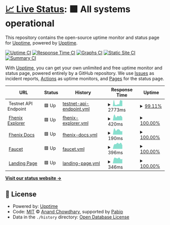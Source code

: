 # [📈 Live Status](https://upptime.github.io/upptime): <!--live status--> **🟩 All systems operational**

This repository contains the open-source uptime monitor and status page for [Upptime](https://upptime.js.org), powered by [Upptime](https://github.com/upptime/upptime).

[![Uptime CI](https://github.com/FhenixPRotocol/fhenix-status/workflows/Uptime%20CI/badge.svg)](https://github.com/FhenixPRotocol/fhenix-status/actions?query=workflow%3A%22Uptime+CI%22)
[![Response Time CI](https://github.com/FhenixPRotocol/fhenix-status/workflows/Response%20Time%20CI/badge.svg)](https://github.com/FhenixPRotocol/fhenix-status/actions?query=workflow%3A%22Response+Time+CI%22)
[![Graphs CI](https://github.com/FhenixPRotocol/fhenix-status/workflows/Graphs%20CI/badge.svg)](https://github.com/FhenixPRotocol/fhenix-status/actions?query=workflow%3A%22Graphs+CI%22)
[![Static Site CI](https://github.com/FhenixPRotocol/fhenix-status/workflows/Static%20Site%20CI/badge.svg)](https://github.com/FhenixPRotocol/fhenix-status/actions?query=workflow%3A%22Static+Site+CI%22)
[![Summary CI](https://github.com/FhenixPRotocol/fhenix-status/workflows/Summary%20CI/badge.svg)](https://github.com/FhenixPRotocol/fhenix-status/actions?query=workflow%3A%22Summary+CI%22)

With [Upptime](https://upptime.js.org), you can get your own unlimited and free uptime monitor and status page, powered entirely by a GitHub repository. We use [Issues](https://github.com/upptime/upptime/issues) as incident reports, [Actions](https://github.com/FhenixPRotocol/fhenix-status/actions) as uptime monitors, and [Pages](https://upptime.github.io/upptime) for the status page.

<!--start: status pages-->
<!-- This summary is generated by Upptime (https://github.com/upptime/upptime) -->
<!-- Do not edit this manually, your changes will be overwritten -->
<!-- prettier-ignore -->
| URL | Status | History | Response Time | Uptime |
| --- | ------ | ------- | ------------- | ------ |
| <img alt="" src="https://www.fhenix.io/wp-content/uploads/2023/09/cropped-Favicon_Dark-32x32.png" height="13"> Testnet API Endpoint | 🟩 Up | [testnet-api-endpoint.yml](https://github.com/FhenixProtocol/fhenix-status/commits/HEAD/history/testnet-api-endpoint.yml) | <details><summary><img alt="Response time graph" src="./graphs/testnet-api-endpoint/response-time-week.png" height="20"> 2773ms</summary><br><a href="https://status.fhenix.zone/history/testnet-api-endpoint"><img alt="Response time 2853" src="https://img.shields.io/endpoint?url=https%3A%2F%2Fraw.githubusercontent.com%2FFhenixProtocol%2Ffhenix-status%2FHEAD%2Fapi%2Ftestnet-api-endpoint%2Fresponse-time.json"></a><br><a href="https://status.fhenix.zone/history/testnet-api-endpoint"><img alt="24-hour response time 3082" src="https://img.shields.io/endpoint?url=https%3A%2F%2Fraw.githubusercontent.com%2FFhenixProtocol%2Ffhenix-status%2FHEAD%2Fapi%2Ftestnet-api-endpoint%2Fresponse-time-day.json"></a><br><a href="https://status.fhenix.zone/history/testnet-api-endpoint"><img alt="7-day response time 2773" src="https://img.shields.io/endpoint?url=https%3A%2F%2Fraw.githubusercontent.com%2FFhenixProtocol%2Ffhenix-status%2FHEAD%2Fapi%2Ftestnet-api-endpoint%2Fresponse-time-week.json"></a><br><a href="https://status.fhenix.zone/history/testnet-api-endpoint"><img alt="30-day response time 2695" src="https://img.shields.io/endpoint?url=https%3A%2F%2Fraw.githubusercontent.com%2FFhenixProtocol%2Ffhenix-status%2FHEAD%2Fapi%2Ftestnet-api-endpoint%2Fresponse-time-month.json"></a><br><a href="https://status.fhenix.zone/history/testnet-api-endpoint"><img alt="1-year response time 2853" src="https://img.shields.io/endpoint?url=https%3A%2F%2Fraw.githubusercontent.com%2FFhenixProtocol%2Ffhenix-status%2FHEAD%2Fapi%2Ftestnet-api-endpoint%2Fresponse-time-year.json"></a></details> | <details><summary><a href="https://status.fhenix.zone/history/testnet-api-endpoint">99.11%</a></summary><a href="https://status.fhenix.zone/history/testnet-api-endpoint"><img alt="All-time uptime 94.10%" src="https://img.shields.io/endpoint?url=https%3A%2F%2Fraw.githubusercontent.com%2FFhenixProtocol%2Ffhenix-status%2FHEAD%2Fapi%2Ftestnet-api-endpoint%2Fuptime.json"></a><br><a href="https://status.fhenix.zone/history/testnet-api-endpoint"><img alt="24-hour uptime 98.80%" src="https://img.shields.io/endpoint?url=https%3A%2F%2Fraw.githubusercontent.com%2FFhenixProtocol%2Ffhenix-status%2FHEAD%2Fapi%2Ftestnet-api-endpoint%2Fuptime-day.json"></a><br><a href="https://status.fhenix.zone/history/testnet-api-endpoint"><img alt="7-day uptime 99.11%" src="https://img.shields.io/endpoint?url=https%3A%2F%2Fraw.githubusercontent.com%2FFhenixProtocol%2Ffhenix-status%2FHEAD%2Fapi%2Ftestnet-api-endpoint%2Fuptime-week.json"></a><br><a href="https://status.fhenix.zone/history/testnet-api-endpoint"><img alt="30-day uptime 99.44%" src="https://img.shields.io/endpoint?url=https%3A%2F%2Fraw.githubusercontent.com%2FFhenixProtocol%2Ffhenix-status%2FHEAD%2Fapi%2Ftestnet-api-endpoint%2Fuptime-month.json"></a><br><a href="https://status.fhenix.zone/history/testnet-api-endpoint"><img alt="1-year uptime 94.10%" src="https://img.shields.io/endpoint?url=https%3A%2F%2Fraw.githubusercontent.com%2FFhenixProtocol%2Ffhenix-status%2FHEAD%2Fapi%2Ftestnet-api-endpoint%2Fuptime-year.json"></a></details>
| <img alt="" src="https://icons.duckduckgo.com/ip3/explorer.helium.fhenix.zone.ico" height="13"> [Fhenix Explorer](https://explorer.helium.fhenix.zone/api/v2/config/backend-version) | 🟩 Up | [fhenix-explorer.yml](https://github.com/FhenixProtocol/fhenix-status/commits/HEAD/history/fhenix-explorer.yml) | <details><summary><img alt="Response time graph" src="./graphs/fhenix-explorer/response-time-week.png" height="20"> 420ms</summary><br><a href="https://status.fhenix.zone/history/fhenix-explorer"><img alt="Response time 491" src="https://img.shields.io/endpoint?url=https%3A%2F%2Fraw.githubusercontent.com%2FFhenixProtocol%2Ffhenix-status%2FHEAD%2Fapi%2Ffhenix-explorer%2Fresponse-time.json"></a><br><a href="https://status.fhenix.zone/history/fhenix-explorer"><img alt="24-hour response time 467" src="https://img.shields.io/endpoint?url=https%3A%2F%2Fraw.githubusercontent.com%2FFhenixProtocol%2Ffhenix-status%2FHEAD%2Fapi%2Ffhenix-explorer%2Fresponse-time-day.json"></a><br><a href="https://status.fhenix.zone/history/fhenix-explorer"><img alt="7-day response time 420" src="https://img.shields.io/endpoint?url=https%3A%2F%2Fraw.githubusercontent.com%2FFhenixProtocol%2Ffhenix-status%2FHEAD%2Fapi%2Ffhenix-explorer%2Fresponse-time-week.json"></a><br><a href="https://status.fhenix.zone/history/fhenix-explorer"><img alt="30-day response time 467" src="https://img.shields.io/endpoint?url=https%3A%2F%2Fraw.githubusercontent.com%2FFhenixProtocol%2Ffhenix-status%2FHEAD%2Fapi%2Ffhenix-explorer%2Fresponse-time-month.json"></a><br><a href="https://status.fhenix.zone/history/fhenix-explorer"><img alt="1-year response time 491" src="https://img.shields.io/endpoint?url=https%3A%2F%2Fraw.githubusercontent.com%2FFhenixProtocol%2Ffhenix-status%2FHEAD%2Fapi%2Ffhenix-explorer%2Fresponse-time-year.json"></a></details> | <details><summary><a href="https://status.fhenix.zone/history/fhenix-explorer">100.00%</a></summary><a href="https://status.fhenix.zone/history/fhenix-explorer"><img alt="All-time uptime 99.77%" src="https://img.shields.io/endpoint?url=https%3A%2F%2Fraw.githubusercontent.com%2FFhenixProtocol%2Ffhenix-status%2FHEAD%2Fapi%2Ffhenix-explorer%2Fuptime.json"></a><br><a href="https://status.fhenix.zone/history/fhenix-explorer"><img alt="24-hour uptime 100.00%" src="https://img.shields.io/endpoint?url=https%3A%2F%2Fraw.githubusercontent.com%2FFhenixProtocol%2Ffhenix-status%2FHEAD%2Fapi%2Ffhenix-explorer%2Fuptime-day.json"></a><br><a href="https://status.fhenix.zone/history/fhenix-explorer"><img alt="7-day uptime 100.00%" src="https://img.shields.io/endpoint?url=https%3A%2F%2Fraw.githubusercontent.com%2FFhenixProtocol%2Ffhenix-status%2FHEAD%2Fapi%2Ffhenix-explorer%2Fuptime-week.json"></a><br><a href="https://status.fhenix.zone/history/fhenix-explorer"><img alt="30-day uptime 100.00%" src="https://img.shields.io/endpoint?url=https%3A%2F%2Fraw.githubusercontent.com%2FFhenixProtocol%2Ffhenix-status%2FHEAD%2Fapi%2Ffhenix-explorer%2Fuptime-month.json"></a><br><a href="https://status.fhenix.zone/history/fhenix-explorer"><img alt="1-year uptime 99.77%" src="https://img.shields.io/endpoint?url=https%3A%2F%2Fraw.githubusercontent.com%2FFhenixProtocol%2Ffhenix-status%2FHEAD%2Fapi%2Ffhenix-explorer%2Fuptime-year.json"></a></details>
| <img alt="" src="https://icons.duckduckgo.com/ip3/docs.fhenix.zone.ico" height="13"> [Fhenix Docs](https://docs.fhenix.zone) | 🟩 Up | [fhenix-docs.yml](https://github.com/FhenixProtocol/fhenix-status/commits/HEAD/history/fhenix-docs.yml) | <details><summary><img alt="Response time graph" src="./graphs/fhenix-docs/response-time-week.png" height="20"> 190ms</summary><br><a href="https://status.fhenix.zone/history/fhenix-docs"><img alt="Response time 477" src="https://img.shields.io/endpoint?url=https%3A%2F%2Fraw.githubusercontent.com%2FFhenixProtocol%2Ffhenix-status%2FHEAD%2Fapi%2Ffhenix-docs%2Fresponse-time.json"></a><br><a href="https://status.fhenix.zone/history/fhenix-docs"><img alt="24-hour response time 167" src="https://img.shields.io/endpoint?url=https%3A%2F%2Fraw.githubusercontent.com%2FFhenixProtocol%2Ffhenix-status%2FHEAD%2Fapi%2Ffhenix-docs%2Fresponse-time-day.json"></a><br><a href="https://status.fhenix.zone/history/fhenix-docs"><img alt="7-day response time 190" src="https://img.shields.io/endpoint?url=https%3A%2F%2Fraw.githubusercontent.com%2FFhenixProtocol%2Ffhenix-status%2FHEAD%2Fapi%2Ffhenix-docs%2Fresponse-time-week.json"></a><br><a href="https://status.fhenix.zone/history/fhenix-docs"><img alt="30-day response time 269" src="https://img.shields.io/endpoint?url=https%3A%2F%2Fraw.githubusercontent.com%2FFhenixProtocol%2Ffhenix-status%2FHEAD%2Fapi%2Ffhenix-docs%2Fresponse-time-month.json"></a><br><a href="https://status.fhenix.zone/history/fhenix-docs"><img alt="1-year response time 477" src="https://img.shields.io/endpoint?url=https%3A%2F%2Fraw.githubusercontent.com%2FFhenixProtocol%2Ffhenix-status%2FHEAD%2Fapi%2Ffhenix-docs%2Fresponse-time-year.json"></a></details> | <details><summary><a href="https://status.fhenix.zone/history/fhenix-docs">100.00%</a></summary><a href="https://status.fhenix.zone/history/fhenix-docs"><img alt="All-time uptime 100.00%" src="https://img.shields.io/endpoint?url=https%3A%2F%2Fraw.githubusercontent.com%2FFhenixProtocol%2Ffhenix-status%2FHEAD%2Fapi%2Ffhenix-docs%2Fuptime.json"></a><br><a href="https://status.fhenix.zone/history/fhenix-docs"><img alt="24-hour uptime 100.00%" src="https://img.shields.io/endpoint?url=https%3A%2F%2Fraw.githubusercontent.com%2FFhenixProtocol%2Ffhenix-status%2FHEAD%2Fapi%2Ffhenix-docs%2Fuptime-day.json"></a><br><a href="https://status.fhenix.zone/history/fhenix-docs"><img alt="7-day uptime 100.00%" src="https://img.shields.io/endpoint?url=https%3A%2F%2Fraw.githubusercontent.com%2FFhenixProtocol%2Ffhenix-status%2FHEAD%2Fapi%2Ffhenix-docs%2Fuptime-week.json"></a><br><a href="https://status.fhenix.zone/history/fhenix-docs"><img alt="30-day uptime 100.00%" src="https://img.shields.io/endpoint?url=https%3A%2F%2Fraw.githubusercontent.com%2FFhenixProtocol%2Ffhenix-status%2FHEAD%2Fapi%2Ffhenix-docs%2Fuptime-month.json"></a><br><a href="https://status.fhenix.zone/history/fhenix-docs"><img alt="1-year uptime 100.00%" src="https://img.shields.io/endpoint?url=https%3A%2F%2Fraw.githubusercontent.com%2FFhenixProtocol%2Ffhenix-status%2FHEAD%2Fapi%2Ffhenix-docs%2Fuptime-year.json"></a></details>
| <img alt="" src="https://icons.duckduckgo.com/ip3/get-helium.fhenix.zone.ico" height="13"> [Faucet](https://get-helium.fhenix.zone) | 🟩 Up | [faucet.yml](https://github.com/FhenixProtocol/fhenix-status/commits/HEAD/history/faucet.yml) | <details><summary><img alt="Response time graph" src="./graphs/faucet/response-time-week.png" height="20"> 396ms</summary><br><a href="https://status.fhenix.zone/history/faucet"><img alt="Response time 1633" src="https://img.shields.io/endpoint?url=https%3A%2F%2Fraw.githubusercontent.com%2FFhenixProtocol%2Ffhenix-status%2FHEAD%2Fapi%2Ffaucet%2Fresponse-time.json"></a><br><a href="https://status.fhenix.zone/history/faucet"><img alt="24-hour response time 398" src="https://img.shields.io/endpoint?url=https%3A%2F%2Fraw.githubusercontent.com%2FFhenixProtocol%2Ffhenix-status%2FHEAD%2Fapi%2Ffaucet%2Fresponse-time-day.json"></a><br><a href="https://status.fhenix.zone/history/faucet"><img alt="7-day response time 396" src="https://img.shields.io/endpoint?url=https%3A%2F%2Fraw.githubusercontent.com%2FFhenixProtocol%2Ffhenix-status%2FHEAD%2Fapi%2Ffaucet%2Fresponse-time-week.json"></a><br><a href="https://status.fhenix.zone/history/faucet"><img alt="30-day response time 367" src="https://img.shields.io/endpoint?url=https%3A%2F%2Fraw.githubusercontent.com%2FFhenixProtocol%2Ffhenix-status%2FHEAD%2Fapi%2Ffaucet%2Fresponse-time-month.json"></a><br><a href="https://status.fhenix.zone/history/faucet"><img alt="1-year response time 1633" src="https://img.shields.io/endpoint?url=https%3A%2F%2Fraw.githubusercontent.com%2FFhenixProtocol%2Ffhenix-status%2FHEAD%2Fapi%2Ffaucet%2Fresponse-time-year.json"></a></details> | <details><summary><a href="https://status.fhenix.zone/history/faucet">100.00%</a></summary><a href="https://status.fhenix.zone/history/faucet"><img alt="All-time uptime 96.70%" src="https://img.shields.io/endpoint?url=https%3A%2F%2Fraw.githubusercontent.com%2FFhenixProtocol%2Ffhenix-status%2FHEAD%2Fapi%2Ffaucet%2Fuptime.json"></a><br><a href="https://status.fhenix.zone/history/faucet"><img alt="24-hour uptime 100.00%" src="https://img.shields.io/endpoint?url=https%3A%2F%2Fraw.githubusercontent.com%2FFhenixProtocol%2Ffhenix-status%2FHEAD%2Fapi%2Ffaucet%2Fuptime-day.json"></a><br><a href="https://status.fhenix.zone/history/faucet"><img alt="7-day uptime 100.00%" src="https://img.shields.io/endpoint?url=https%3A%2F%2Fraw.githubusercontent.com%2FFhenixProtocol%2Ffhenix-status%2FHEAD%2Fapi%2Ffaucet%2Fuptime-week.json"></a><br><a href="https://status.fhenix.zone/history/faucet"><img alt="30-day uptime 100.00%" src="https://img.shields.io/endpoint?url=https%3A%2F%2Fraw.githubusercontent.com%2FFhenixProtocol%2Ffhenix-status%2FHEAD%2Fapi%2Ffaucet%2Fuptime-month.json"></a><br><a href="https://status.fhenix.zone/history/faucet"><img alt="1-year uptime 96.70%" src="https://img.shields.io/endpoint?url=https%3A%2F%2Fraw.githubusercontent.com%2FFhenixProtocol%2Ffhenix-status%2FHEAD%2Fapi%2Ffaucet%2Fuptime-year.json"></a></details>
| <img alt="" src="https://icons.duckduckgo.com/ip3/www.fhenix.io.ico" height="13"> [Landing Page](https://www.fhenix.io) | 🟩 Up | [landing-page.yml](https://github.com/FhenixProtocol/fhenix-status/commits/HEAD/history/landing-page.yml) | <details><summary><img alt="Response time graph" src="./graphs/landing-page/response-time-week.png" height="20"> 346ms</summary><br><a href="https://status.fhenix.zone/history/landing-page"><img alt="Response time 319" src="https://img.shields.io/endpoint?url=https%3A%2F%2Fraw.githubusercontent.com%2FFhenixProtocol%2Ffhenix-status%2FHEAD%2Fapi%2Flanding-page%2Fresponse-time.json"></a><br><a href="https://status.fhenix.zone/history/landing-page"><img alt="24-hour response time 353" src="https://img.shields.io/endpoint?url=https%3A%2F%2Fraw.githubusercontent.com%2FFhenixProtocol%2Ffhenix-status%2FHEAD%2Fapi%2Flanding-page%2Fresponse-time-day.json"></a><br><a href="https://status.fhenix.zone/history/landing-page"><img alt="7-day response time 346" src="https://img.shields.io/endpoint?url=https%3A%2F%2Fraw.githubusercontent.com%2FFhenixProtocol%2Ffhenix-status%2FHEAD%2Fapi%2Flanding-page%2Fresponse-time-week.json"></a><br><a href="https://status.fhenix.zone/history/landing-page"><img alt="30-day response time 347" src="https://img.shields.io/endpoint?url=https%3A%2F%2Fraw.githubusercontent.com%2FFhenixProtocol%2Ffhenix-status%2FHEAD%2Fapi%2Flanding-page%2Fresponse-time-month.json"></a><br><a href="https://status.fhenix.zone/history/landing-page"><img alt="1-year response time 319" src="https://img.shields.io/endpoint?url=https%3A%2F%2Fraw.githubusercontent.com%2FFhenixProtocol%2Ffhenix-status%2FHEAD%2Fapi%2Flanding-page%2Fresponse-time-year.json"></a></details> | <details><summary><a href="https://status.fhenix.zone/history/landing-page">100.00%</a></summary><a href="https://status.fhenix.zone/history/landing-page"><img alt="All-time uptime 99.99%" src="https://img.shields.io/endpoint?url=https%3A%2F%2Fraw.githubusercontent.com%2FFhenixProtocol%2Ffhenix-status%2FHEAD%2Fapi%2Flanding-page%2Fuptime.json"></a><br><a href="https://status.fhenix.zone/history/landing-page"><img alt="24-hour uptime 100.00%" src="https://img.shields.io/endpoint?url=https%3A%2F%2Fraw.githubusercontent.com%2FFhenixProtocol%2Ffhenix-status%2FHEAD%2Fapi%2Flanding-page%2Fuptime-day.json"></a><br><a href="https://status.fhenix.zone/history/landing-page"><img alt="7-day uptime 100.00%" src="https://img.shields.io/endpoint?url=https%3A%2F%2Fraw.githubusercontent.com%2FFhenixProtocol%2Ffhenix-status%2FHEAD%2Fapi%2Flanding-page%2Fuptime-week.json"></a><br><a href="https://status.fhenix.zone/history/landing-page"><img alt="30-day uptime 100.00%" src="https://img.shields.io/endpoint?url=https%3A%2F%2Fraw.githubusercontent.com%2FFhenixProtocol%2Ffhenix-status%2FHEAD%2Fapi%2Flanding-page%2Fuptime-month.json"></a><br><a href="https://status.fhenix.zone/history/landing-page"><img alt="1-year uptime 99.99%" src="https://img.shields.io/endpoint?url=https%3A%2F%2Fraw.githubusercontent.com%2FFhenixProtocol%2Ffhenix-status%2FHEAD%2Fapi%2Flanding-page%2Fuptime-year.json"></a></details>

<!--end: status pages-->

[**Visit our status website →**](https://upptime.github.io/upptime)

## 📄 License

- Powered by: [Upptime](https://github.com/upptime/upptime)
- Code: [MIT](./LICENSE) © [Anand Chowdhary](https://anandchowdhary.com), supported by [Pabio](https://pabio.com)
- Data in the `./history` directory: [Open Database License](https://opendatacommons.org/licenses/odbl/1-0/)
